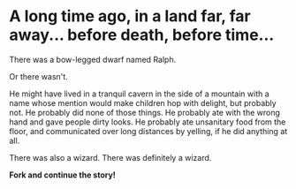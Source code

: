 A long time ago, in a land far, far away... before death, before time...
===

There was a bow-legged dwarf named Ralph.

Or there wasn't.

He might have lived in a tranquil cavern in the side of a mountain with a name whose mention would make children hop with delight, but probably not.  He probably did none of those things.  He probably ate with the wrong hand and gave people dirty looks.  He probably ate unsanitary food from the floor, and communicated over long distances by yelling, if he did anything at all.

There was also a wizard.
There was definitely a wizard.

__Fork and continue the story!__
